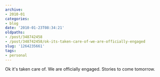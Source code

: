 ```yaml
---
archive:
- 2010-01
categories:
- blog
date: '2010-01-23T08:34:21'
oldpaths:
- /post/348742458
- /post/348742458/ok-its-taken-care-of-we-are-officially-engaged
slug: '1264235661'
tags:
- personal
---
```


Ok it's taken care of. We are officially engaged. Stories to come
tomorrow.
